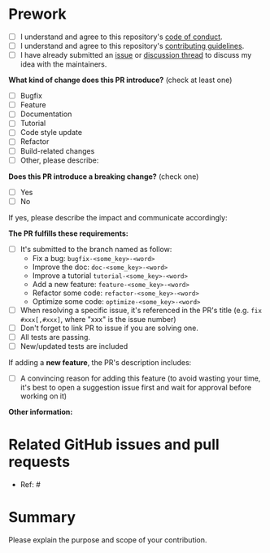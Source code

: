 # Prework

- [ ] I understand and agree to this repository's [code of conduct](https://github.com/ltelab/tstore/blob/main/CODE_OF_CONDUCT.md).
- [ ] I understand and agree to this repository's [contributing guidelines](https://github.com/ltelab/tstore/blob/main/CONTRIBUTING.md).
- [ ] I have already submitted an [issue](https://github.com/ltelab/tstore/issues) or [discussion thread](https://github.com/ltelab/tstore/discussions) to discuss my idea with the maintainers.

<!--
Please make sure to read the Pull Request Guidelines:
https://github.com/ltelab/tstore/blob/main/CONTRIBUTING.md#pull-request-guidelines
-->

<!-- PULL REQUEST TEMPLATE -->

<!-- (Update "[ ]" to "[x]" to check a box) -->

**What kind of change does this PR introduce?** (check at least one)

- [ ] Bugfix
- [ ] Feature
- [ ] Documentation
- [ ] Tutorial
- [ ] Code style update
- [ ] Refactor
- [ ] Build-related changes
- [ ] Other, please describe:

**Does this PR introduce a breaking change?** (check one)

- [ ] Yes
- [ ] No

If yes, please describe the impact and communicate accordingly:

**The PR fulfills these requirements:**

- [ ] It's submitted to the branch named as follow:
  - Fix a bug: `bugfix-<some_key>-<word>`
  - Improve the doc: `doc-<some_key>-<word>`
  - Improve a tutorial `tutorial-<some_key>-<word>`
  - Add a new feature: `feature-<some_key>-<word>`
  - Refactor some code: `refactor-<some_key>-<word>`
  - Optimize some code: `optimize-<some_key>-<word>`
- [ ] When resolving a specific issue, it's referenced in the PR's title (e.g. `fix #xxx[,#xxx]`, where "xxx" is the issue number)
- [ ] Don't forget to link PR to issue if you are solving one.
- [ ] All tests are passing.
- [ ] New/updated tests are included

If adding a **new feature**, the PR's description includes:

- [ ] A convincing reason for adding this feature (to avoid wasting your time, it's best to open a suggestion issue first and wait for approval before working on it)

**Other information:**

# Related GitHub issues and pull requests

- Ref: #

# Summary

Please explain the purpose and scope of your contribution.
